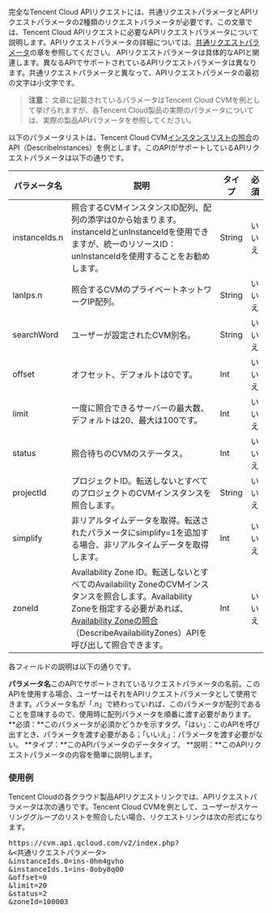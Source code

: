 

完全なTencent Cloud APIリクエストには、共通リクエストパラメータとAPIリクエストパラメータの2種類のリクエストパラメータが必要です。この文章では、Tencent Cloud APIリクエストに必要なAPIリクエストパラメータについて説明します。APIリクエストパラメータの詳細については、[共通リクエストパラメータ](https://cloud.tencent.com/document/api/377/4153)の章を参照してください。
APIリクエストパラメータは具体的なAPIと関連します。異なるAPIでサポートされているAPIリクエストパラメータは異なります。共通リクエストパラメータと異なって、APIリクエストパラメータの最初の文字は小文字です。
>**注意：**
>文章に記載されているパラメータはTencent Cloud CVMを例として挙げられますが、各Tencent Cloud製品の実際のパラメータについては、実際の製品APIパラメータを参照してください。

以下のパラメータリストは、Tencent Cloud CVM[インスタンスリストの照合](https://cloud.tencent.com/document/api/229/831)のAPI（DescribeInstances）を例とします。このAPIがサポートしているAPIリクエストパラメータは以下の通りです。

| パラメータ名 |   説明 | タイプ |必須  |
|---------|---------|---------|---------|
| instanceIds.n  |照合するCVMインスタンスID配列、配列の添字は0から始まります。instanceIdとunInstanceIdを使用できますが、統一のリソースID：unInstanceIdを使用することをお勧めします。| String |いいえ |  
| lanIps.n | 照合するCVMのプライベートネットワークIP配列。 | String | いいえ | 
| searchWord | ユーザーが設定されたCVM別名。| String | いいえ |
| offset |オフセット、デフォルトは0です。 |   Int | いいえ |
| limit | 一度に照合できるサーバーの最大数、デフォルトは20、最大は100です。|Int | いいえ | 
| status | 照合待ちのCVMのステータス。| Int | いいえ |
| projectId |  プロジェクトID。転送しないとすべてのプロジェクトのCVMインスタンスを照合します。| String |いいえ |
| simplify | 非リアルタイムデータを取得。転送されたパラメータにsimplify=1を追加する場合、非リアルタイムデータを取得します。| Int | いいえ |
| zoneId |Availability Zone ID。転送しないとすべてのAvailability ZoneのCVMインスタンスを照合します。Availability Zoneを指定する必要があれば、[Availability Zoneの照合](https://cloud.tencent.com/document/api/213/15707)（DescribeAvailabilityZones）APIを呼び出して照合できます。|  Int | いいえ |

各フィールドの説明は以下の通りです。

**パラメータ名**このAPIでサポートされているリクエストパラメータの名前。このAPIを使用する場合、ユーザーはそれをAPIリクエストパラメータとして使用できます。パラメータ名が「.n」で終わっていれば、このパラメータが配列であることを意味するので、使用時に配列パラメータを順番に渡す必要があります。
**必須：**このパラメータが必須かどうかを示すタグ。「はい」：このAPIを呼び出すとき、パラメータを渡す必要がある；「いいえ」：パラメータを渡す必要がない。
**タイプ：**このAPIパラメータのデータタイプ。
**説明：**このAPIリクエストパラメータの内容を簡単に説明します。

### 使用例
Tencent Cloudの各クラウド製品APIリクエストリンクでは、APIリクエストパラメータは次の通りです。Tencent Cloud CVMを例として、ユーザーがスケーリンググループのリストを照合したい場合、リクエストリンクは次の形式になります。

<pre>
https://cvm.api.qcloud.com/v2/index.php?
&<共通リクエストパラメータ>
&instanceIds.0=ins-0hm4gvho
&instanceIds.1=ins-8oby8q00
&offset=0
&limit=20
&status=2
&zoneId=100003
</pre>


